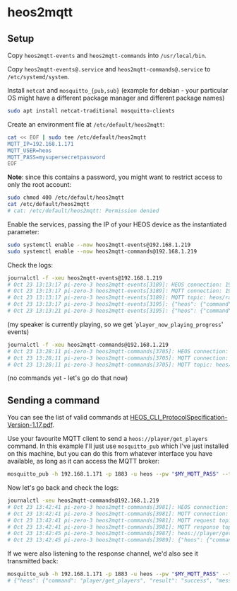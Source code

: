 # heos2mqtt

## Setup

Copy `heos2mqtt-events` and `heos2mqtt-commands` into `/usr/local/bin`.

Copy `heos2mqtt-events@.service` and `heos2mqtt-commands@.service` to `/etc/systemd/system`.

Install `netcat` and `mosquitto_{pub,sub}` (example for debian - your particular OS might have a different package manager and different package names)

```bash
sudo apt install netcat-traditional mosquitto-clients
```

Create an environment file at `/etc/default/heos2mqtt`:

```bash
cat << EOF | sudo tee /etc/default/heos2mqtt
MQTT_IP=192.168.1.171
MQTT_USER=heos
MQTT_PASS=mysupersecretpassword
EOF
```

**Note**: since this contains a password, you might want to restrict access to only the root account:

```bash
sudo chmod 400 /etc/default/heos2mqtt
cat /etc/default/heos2mqtt
# cat: /etc/default/heos2mqtt: Permission denied
```

Enable the services, passing the IP of your HEOS device as the instantiated parameter:

```bash
sudo systemctl enable --now heos2mqtt-events@192.168.1.219
sudo systemctl enable --now heos2mqtt-commands@192.168.1.219
```

Check the logs:

```bash
journalctl -f -xeu heos2mqtt-events@192.168.1.219
# Oct 23 13:13:17 pi-zero-3 heos2mqtt-events[3189]: HEOS connection: 192.168.1.219:1255
# Oct 23 13:13:17 pi-zero-3 heos2mqtt-events[3189]: MQTT connection: 192.168.1.171:1883
# Oct 23 13:13:17 pi-zero-3 heos2mqtt-events[3189]: MQTT topic: heos/raw/events
# Oct 23 13:13:17 pi-zero-3 heos2mqtt-events[3195]: {"heos": {"command": "system/register_for_change_events", "result": "success", "message": "enable=on"}}
# Oct 23 13:13:21 pi-zero-3 heos2mqtt-events[3195]: {"heos": {"command": "event/player_now_playing_progress", "message": "pid=-1163911007&cur_pos=379000&duration=0"}}
```

(my speaker is currently playing, so we get '`player_now_playing_progress`' events)

```bash
journalctl -f -xeu heos2mqtt-commands@192.168.1.219
# Oct 23 13:28:11 pi-zero-3 heos2mqtt-commands[3705]: HEOS connection: 192.168.1.219:1255
# Oct 23 13:28:11 pi-zero-3 heos2mqtt-commands[3705]: MQTT connection: 192.168.1.171:1883
# Oct 23 13:28:11 pi-zero-3 heos2mqtt-commands[3705]: MQTT topic: heos/raw/commands
```

(no commands yet - let's go do that now)

## Sending a command

You can see the list of valid commands at [HEOS_CLI_ProtocolSpecification-Version-1.17.pdf](https://rn.dmglobal.com/usmodel/HEOS_CLI_ProtocolSpecification-Version-1.17.pdf).

Use your favourite MQTT client to send a `heos://player/get_players` command. In this example I'll just use `mosquitto_pub` which I've just installed on this machine, but you can do this from whatever interface you have available, as long as it can access the MQTT broker:

```bash
mosquitto_pub -h 192.168.1.171 -p 1883 -u heos --pw "$MY_MQTT_PASS" --topic heos/raw/commands -m 'heos://player/get_players'
```

Now let's go back and check the logs:

```bash
journalctl -xeu heos2mqtt-commands@192.168.1.219
# Oct 23 13:42:41 pi-zero-3 heos2mqtt-commands[3981]: HEOS connection: 192.168.1.219:1255
# Oct 23 13:42:41 pi-zero-3 heos2mqtt-commands[3981]: MQTT connection: 192.168.1.171:1883
# Oct 23 13:42:41 pi-zero-3 heos2mqtt-commands[3981]: MQTT request topic: heos/raw/commands
# Oct 23 13:42:41 pi-zero-3 heos2mqtt-commands[3981]: MQTT response topic: heos/raw/commands/response
# Oct 23 13:42:45 pi-zero-3 heos2mqtt-commands[3987]: heos://player/get_players
# Oct 23 13:42:45 pi-zero-3 heos2mqtt-commands[3989]: {"heos": {"command": "player/get_players", "result": "success", "message": ""}, "payload": [{"name": "Home Theater", "pid": 1816109296, "model": "Denon AVR-X2700H", "version": "3.88.350", "ip": "192.168.1.136", "network": "wifi", "lineout": 0, "serial": "****"}, {"name": "Kitchen", "pid": -1163911007, "model": "Denon Home 150", "version": "3.88.350", "ip": "192.168.1.219", "network": "wifi", "lineout": 0, "serial": "****"}]}
```

If we were also listening to the response channel, we'd also see it transmitted back:

```bash
mosquitto_sub -h 192.168.1.171 -p 1883 -u heos --pw "$MY_MQTT_PASS" --topic heos/raw/commands/response
# {"heos": {"command": "player/get_players", "result": "success", "message": ""}, "payload": [{"name": "Home Theater", "pid": 1816109296, "model": "Denon AVR-X2700H", "version": "3.88.350", "ip": "192.168.1.136", "network": "wifi", "lineout": 0, "serial": "****"}, {"name": "Kitchen", "pid": -1163911007, "model": "Denon Home 150", "version": "3.88.350", "ip": "192.168.1.219", "network": "wifi", "lineout": 0, "serial": "****"}]}
```
